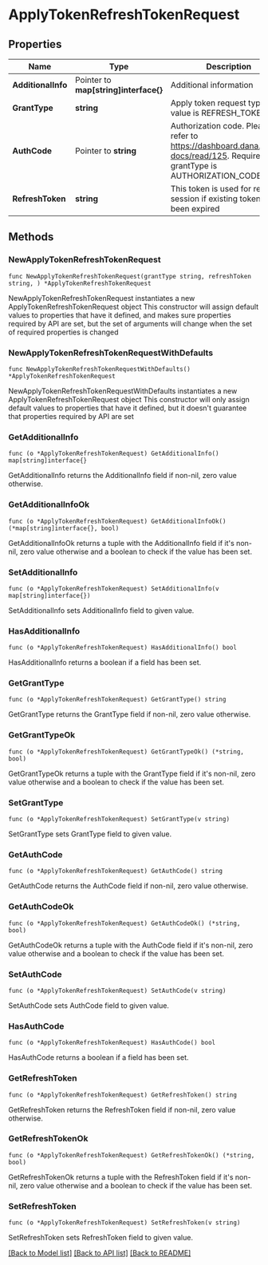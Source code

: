 # ApplyTokenRefreshTokenRequest

## Properties

Name | Type | Description | Notes
------------ | ------------- | ------------- | -------------
**AdditionalInfo** | Pointer to **map[string]interface{}** | Additional information | [optional] 
**GrantType** | **string** | Apply token request type. The value is REFRESH_TOKEN | 
**AuthCode** | Pointer to **string** | Authorization code. Please refer to https://dashboard.dana.id/api-docs/read/125. Required if grantType is AUTHORIZATION_CODE | [optional] 
**RefreshToken** | **string** | This token is used for refresh session if existing token has been expired | 

## Methods

### NewApplyTokenRefreshTokenRequest

`func NewApplyTokenRefreshTokenRequest(grantType string, refreshToken string, ) *ApplyTokenRefreshTokenRequest`

NewApplyTokenRefreshTokenRequest instantiates a new ApplyTokenRefreshTokenRequest object
This constructor will assign default values to properties that have it defined,
and makes sure properties required by API are set, but the set of arguments
will change when the set of required properties is changed

### NewApplyTokenRefreshTokenRequestWithDefaults

`func NewApplyTokenRefreshTokenRequestWithDefaults() *ApplyTokenRefreshTokenRequest`

NewApplyTokenRefreshTokenRequestWithDefaults instantiates a new ApplyTokenRefreshTokenRequest object
This constructor will only assign default values to properties that have it defined,
but it doesn't guarantee that properties required by API are set

### GetAdditionalInfo

`func (o *ApplyTokenRefreshTokenRequest) GetAdditionalInfo() map[string]interface{}`

GetAdditionalInfo returns the AdditionalInfo field if non-nil, zero value otherwise.

### GetAdditionalInfoOk

`func (o *ApplyTokenRefreshTokenRequest) GetAdditionalInfoOk() (*map[string]interface{}, bool)`

GetAdditionalInfoOk returns a tuple with the AdditionalInfo field if it's non-nil, zero value otherwise
and a boolean to check if the value has been set.

### SetAdditionalInfo

`func (o *ApplyTokenRefreshTokenRequest) SetAdditionalInfo(v map[string]interface{})`

SetAdditionalInfo sets AdditionalInfo field to given value.

### HasAdditionalInfo

`func (o *ApplyTokenRefreshTokenRequest) HasAdditionalInfo() bool`

HasAdditionalInfo returns a boolean if a field has been set.

### GetGrantType

`func (o *ApplyTokenRefreshTokenRequest) GetGrantType() string`

GetGrantType returns the GrantType field if non-nil, zero value otherwise.

### GetGrantTypeOk

`func (o *ApplyTokenRefreshTokenRequest) GetGrantTypeOk() (*string, bool)`

GetGrantTypeOk returns a tuple with the GrantType field if it's non-nil, zero value otherwise
and a boolean to check if the value has been set.

### SetGrantType

`func (o *ApplyTokenRefreshTokenRequest) SetGrantType(v string)`

SetGrantType sets GrantType field to given value.


### GetAuthCode

`func (o *ApplyTokenRefreshTokenRequest) GetAuthCode() string`

GetAuthCode returns the AuthCode field if non-nil, zero value otherwise.

### GetAuthCodeOk

`func (o *ApplyTokenRefreshTokenRequest) GetAuthCodeOk() (*string, bool)`

GetAuthCodeOk returns a tuple with the AuthCode field if it's non-nil, zero value otherwise
and a boolean to check if the value has been set.

### SetAuthCode

`func (o *ApplyTokenRefreshTokenRequest) SetAuthCode(v string)`

SetAuthCode sets AuthCode field to given value.

### HasAuthCode

`func (o *ApplyTokenRefreshTokenRequest) HasAuthCode() bool`

HasAuthCode returns a boolean if a field has been set.

### GetRefreshToken

`func (o *ApplyTokenRefreshTokenRequest) GetRefreshToken() string`

GetRefreshToken returns the RefreshToken field if non-nil, zero value otherwise.

### GetRefreshTokenOk

`func (o *ApplyTokenRefreshTokenRequest) GetRefreshTokenOk() (*string, bool)`

GetRefreshTokenOk returns a tuple with the RefreshToken field if it's non-nil, zero value otherwise
and a boolean to check if the value has been set.

### SetRefreshToken

`func (o *ApplyTokenRefreshTokenRequest) SetRefreshToken(v string)`

SetRefreshToken sets RefreshToken field to given value.



[[Back to Model list]](../README.md#documentation-for-models) [[Back to API list]](../README.md#documentation-for-api-endpoints) [[Back to README]](../README.md)


